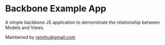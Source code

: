 # Backbone Example App

A simple backbone JS application to demonstrate the relationship between Models and Views.

Maintained by remihu@gmail.com